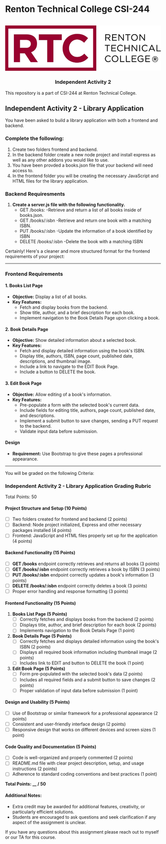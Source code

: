 # Renton Technical College CSI-244
<br />    

<div align="center">  
    <img src="logo.jpg" alt="Logo">
    <h3 align="center">Independent Activity 2</h3>
</div>

This repository is a part of CSI-244 at Renton Technical College.

## Independent Activity 2 - Library Application

You have been asked to build a library application with both a frontend and backend.

### Complete the following:

1. Create two folders frontend and backend.
2. In the backend folder create a new node project and install express as well as any other addons you would like to use.
3. You have been provded a books.json file that your backend will need access to.
4. In the frontend folder you will be creating the necessary JavaScript and HTML files for the library application.

### Backend Requiresments

1. **Create a server.js file with the following functionality.**
   - GET /books:
        -Retrieve and return a list of all books inside of books.json.
   - GET /books/:isbn
        -Retrieve and return one book with a matching ISBN.
   - PUT /books/:isbn
        -Update the information of a book identified by ISBN
   - DELETE /books/:isbn
        -Delete the book with a matching ISBN

Certainly! Here's a cleaner and more structured format for the frontend requirements of your project:

---

### Frontend Requirements

#### 1. Books List Page
- **Objective:** Display a list of all books.
- **Key Features:**
  - Fetch and display books from the backend.
  - Show title, author, and a brief description for each book.
  - Implement navigation to the Book Details Page upon clicking a book.

#### 2. Book Details Page
- **Objective:** Show detailed information about a selected book.
- **Key Features:**
  - Fetch and display detailed information using the book's ISBN.
  - Display title, authors, ISBN, page count, published date, descriptions, and thumbnail image.
  - Include a link to navigate to the EDIT Book Page.
  - Include a button to DELETE the book.

#### 3. Edit Book Page
- **Objective:** Allow editing of a book's information.
- **Key Features:**
  - Pre-populate a form with the selected book's current data.
  - Include fields for editing title, authors, page count, published date, and descriptions.
  - Implement a submit button to save changes, sending a PUT request to the backend.
  - Validate input data before submission.

#### Design
- **Requirement:** Use Bootstrap to give these pages a professional appearance.

---

You will be graded on the following Criteria:

### Independent Activity 2 - Library Application Grading Rubric

Total Points: 50

#### Project Structure and Setup (10 Points)
- [ ] Two folders created for frontend and backend (2 points)
- [ ] Backend: Node project initialized, Express and other necessary packages installed (4 points)
- [ ] Frontend: JavaScript and HTML files properly set up for the application (4 points)

#### Backend Functionality (15 Points)
- [ ] **GET /books** endpoint correctly retrieves and returns all books (3 points)
- [ ] **GET /books/:isbn** endpoint correctly retrieves a book by ISBN (3 points)
- [ ] **PUT /books/:isbn** endpoint correctly updates a book's information (3 points)
- [ ] **DELETE /books/:isbn** endpoint correctly deletes a book (3 points)
- [ ] Proper error handling and response formatting (3 points)

#### Frontend Functionality (15 Points)
1. **Books List Page (5 Points)**
   - [ ] Correctly fetches and displays books from the backend (2 points)
   - [ ] Displays title, author, and brief description for each book (2 points)
   - [ ] Implements navigation to the Book Details Page (1 point)

2. **Book Details Page (5 Points)**
   - [ ] Correctly fetches and displays detailed information using the book's ISBN (2 points)
   - [ ] Displays all required book information including thumbnail image (2 points)
   - [ ] Includes link to EDIT and button to DELETE the book (1 point)

3. **Edit Book Page (5 Points)**
   - [ ] Form pre-populated with the selected book's data (2 points)
   - [ ] Includes all required fields and a submit button to save changes (2 points)
   - [ ] Proper validation of input data before submission (1 point)

#### Design and Usability (5 Points)
- [ ] Use of Bootstrap or similar framework for a professional appearance (2 points)
- [ ] Consistent and user-friendly interface design (2 points)
- [ ] Responsive design that works on different devices and screen sizes (1 point)

#### Code Quality and Documentation (5 Points)
- [ ] Code is well-organized and properly commented (2 points)
- [ ] README.md file with clear project description, setup, and usage instructions (2 points)
- [ ] Adherence to standard coding conventions and best practices (1 point)

**Total Points: __ / 50**

#### Additional Notes:
- Extra credit may be awarded for additional features, creativity, or particularly efficient solutions.
- Students are encouraged to ask questions and seek clarification if any aspect of the assignment is unclear.


If you have any questions about this assignment please reach out to myself or our TA for this course.
